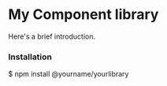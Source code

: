 # My Component library

Here's a brief introduction.

### Installation

$ npm install @yourname/yourlibrary